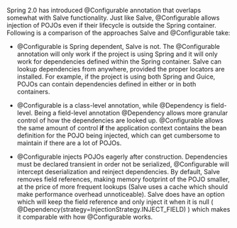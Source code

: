 Spring 2.0 has introduced @Configurable annotation that overlaps somewhat with Salve functionality. Just like Salve, @Configurable allows injection of POJOs even if their lifecycle is outside the Spring container. Following is a comparison of the approaches Salve and @Configurable take:

  * @Configurable is Spring dependent, Salve is not. The @Configurable annotation will only work if the project is using Spring and it will only work for dependencies defined within the Spring container. Salve can lookup dependencies from anywhere, provided the proper locators are installed. For example, if the project is using both Spring and Guice, POJOs can contain dependencies defined in either or in both containers.

  * @Configurable is a class-level annotation, while @Dependency is field-level. Being a field-level annotation @Dependency allows more granular control of how the dependencies are looked up. @Configurable allows the same amount of control **if** the application context contains the bean definition for the POJO being injected, which can get cumbersome to maintain if there are a lot of POJOs.

  * @Configurable injects POJOs eagerly after construction. Dependencies must be declared transient in order not be serialized, @Configurable will intercept deserialization and reinject dependencies. By default, Salve removes field references, making memory footprint of the POJO smaller, at the price of more frequent lookups (Salve uses a cache which should make performance overhead unnoticeable). Salve does have an option which will keep the field reference and only inject it when it is null ( @Dependency(strategy=InjectionStrategy.INJECT\_FIELD) ) which makes it comparable with how @Configurable works.